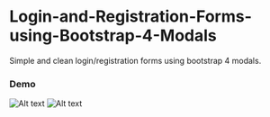 # Login-and-Registration-Forms-using-Bootstrap-4-Modals
Simple and clean login/registration forms using bootstrap 4 modals.

### Demo
![Alt text](https://image.prntscr.com/image/BvPaVr2gTiOtI0F8nX_g6Q.png)
![Alt text](https://image.prntscr.com/image/Q5FM88OsQTOrVpGWV9cWnw.png)
